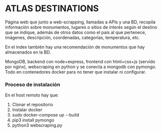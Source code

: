 # ATLAS DESTINATIONS

Página web que junto a web-scrapping, llamadas a APIs y una BD, recopila información sobre monumentos, lugares o sitios de interés según el destino que se indique, además de otros datos como el país al que pertenece, imágenes, descripción, coordenadas, categorías, temperatura, etc.


En el index también hay una recomendación de monumentos que hay almacenados en la BD.


MongoDB, backend con node+express, 
frontend con html+css+js (servido por nginx),
webscraping en python y se conecta a mongodb con pymongo.
Todo en contenedores docker para no tener que instalar ni configurar.


### Proceso de instalación
En el host remoto hay que:
1. Clonar el repositorio
2. Instalar docker
3. sudo docker-compose up --build
4. pip3 install pymongo
5. python3 webscraping.py
